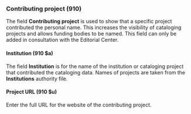 ### Contributing project (910)

The field **Contributing project** is used to show that a specific project contributed the personal name. This increases the visibility of cataloging projects and allows funding bodies to be named. This field can only be added in consultation with the Editorial Center.

#### Institution (910 $a)

The field **Institution** is for the name of the institution or cataloging project that contributed the cataloging data. Names of projects are taken from the **Institutions** authority file.

#### Project URL (910 $u)

Enter the full URL for the website of the contributing project.
